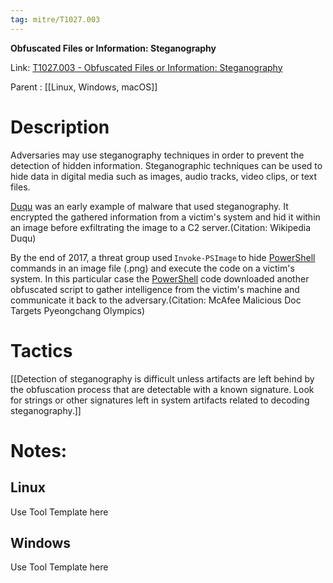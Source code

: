 ```yaml
---
tag: mitre/T1027.003
---
```


**Obfuscated Files or Information: Steganography**

Link: [T1027.003 - Obfuscated Files or Information: Steganography](https://attack.mitre.org/techniques/T1027/003)

Parent : [[Linux, Windows, macOS]]


# Description

Adversaries may use steganography techniques in order to prevent the detection of hidden information. Steganographic techniques can be used to hide data in digital media such as images, audio tracks, video clips, or text files.

[Duqu](https://attack.mitre.org/software/S0038) was an early example of malware that used steganography. It encrypted the gathered information from a victim's system and hid it within an image before exfiltrating the image to a C2 server.(Citation: Wikipedia Duqu) 

By the end of 2017, a threat group used <code>Invoke-PSImage</code> to hide [PowerShell](https://attack.mitre.org/techniques/T1059/001) commands in an image file (.png) and execute the code on a victim's system. In this particular case the [PowerShell](https://attack.mitre.org/techniques/T1059/001) code downloaded another obfuscated script to gather intelligence from the victim's machine and communicate it back to the adversary.(Citation: McAfee Malicious Doc Targets Pyeongchang Olympics)  

# Tactics


[[Detection of steganography is difficult unless artifacts are left behind by the obfuscation process that are detectable with a known signature. Look for strings or other signatures left in system artifacts related to decoding steganography.]]


# Notes:

## Linux

Use Tool Template here

## Windows

Use Tool Template here